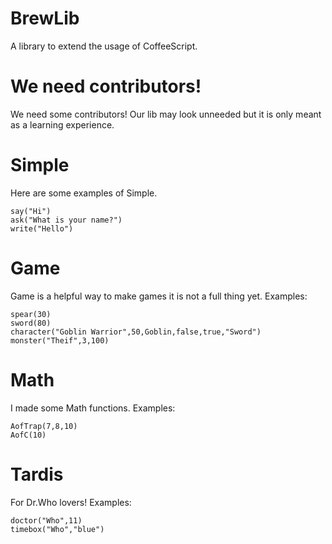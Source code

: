 BrewLib
=======

A library to extend the usage of CoffeeScript.

We need contributors!
=====================
We need some contributors! Our lib may look unneeded but it is only meant as a learning experience.

Simple
======
Here are some examples of Simple.

```
say("Hi")
ask("What is your name?")
write("Hello")
```
Game
====
Game is a helpful way to make games it is not a full thing yet. Examples:

```
spear(30)
sword(80)
character("Goblin Warrior",50,Goblin,false,true,"Sword")
monster("Theif",3,100)
```

Math
====
I made some Math functions. Examples:
```
AofTrap(7,8,10)
AofC(10)
```

Tardis
======
For Dr.Who lovers! Examples:
```
doctor("Who",11)
timebox("Who","blue")
```

